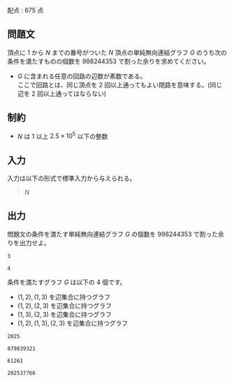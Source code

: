 配点 : $675$ 点

## 問題文

頂点に $1$ から $N$ までの番号がついた $N$ 頂点の単純無向連結グラフ $G$ のうち次の条件を満たすものの個数を $998244353$ で割った余りを求めてください。

- $G$ に含まれる任意の回路の辺数が素数である。<br>
  ここで回路とは、同じ頂点を $2$ 回以上通ってもよい閉路を意味する。(同じ辺を $2$ 回以上通ってはならない)

## 制約

- $N$ は $1$ 以上 $2.5 \times 10^5$ 以下の整数

## 入力

入力は以下の形式で標準入力から与えられる。

> $N$

## 出力

問題文の条件を満たす単純無向連結グラフ $G$ の個数を $998244353$ で割った余りを出力せよ。

```input1
3
```

```output1
4
```

条件を満たすグラフ $G$ は以下の $4$ 個です。

- $(1, 2), (1, 3)$ を辺集合に持つグラフ
- $(1, 2), (2, 3)$ を辺集合に持つグラフ
- $(1, 3), (2, 3)$ を辺集合に持つグラフ
- $(1, 2), (1, 3), (2, 3)$ を辺集合に持つグラフ

```input2
2025
```

```output2
879839321
```

```input3
61261
```

```output3
202537766
```